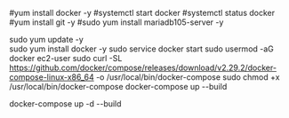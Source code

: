 #yum install docker -y
#systemctl start docker 
#systemctl status docker
#yum install git -y
#sudo yum install mariadb105-server -y


sudo yum update -y            
sudo yum install docker -y
sudo service docker start
sudo usermod -aG docker ec2-user
sudo curl -SL https://github.com/docker/compose/releases/download/v2.29.2/docker-compose-linux-x86_64 -o /usr/local/bin/docker-compose
sudo chmod +x /usr/local/bin/docker-compose
docker-compose up --build



docker-compose up -d --build
